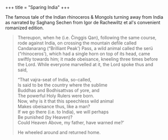 +++
title = "Sparing India"
+++

The famous tale of the Indian rhinoceros & Mongols turning away from India as narrated by Saghang Sechen from Igor de Rachewiltz et al's convenient romanized edition.

> Thereupon, when he (i.e. Činggis Qan), following the same course, rode against India, on crossing the mountain defile called Candanarang (“Brilliant Peak') Pass, a wild animal called the serü (“rhinoceros'), which had a single horn on top of its head, came swiftly towards him; it made obeisance, kneeling three times before the Lord. While everyone marvelled at it, the Lord spoke thus and said, 
> 
> “That vajra-seat of India, so-called,  
> Is said to be the country where the sublime  
> Buddhas and Bodhisattvas of yore, and  
> The powerful Holy Rulers were born.  
> Now, why is it that this speechless wild animal  
> Makes obeisance thus, like a man?  
> If we go there (i.e. to India), we will perhaps  
> Be punished (by Heaven)?  
> Could Heaven Above, my father, have warned me?' 
> 
> He wheeled around and returned home.